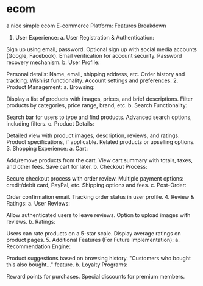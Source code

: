 # ecom
a nice simple ecom
E-commerce Platform: Features Breakdown

1. User Experience:
a. User Registration & Authentication:

Sign up using email, password.
Optional sign up with social media accounts (Google, Facebook).
Email verification for account security.
Password recovery mechanism.
b. User Profile:

Personal details: Name, email, shipping address, etc.
Order history and tracking.
Wishlist functionality.
Account settings and preferences.
2. Product Management:
a. Browsing:

Display a list of products with images, prices, and brief descriptions.
Filter products by categories, price range, brand, etc.
b. Search Functionality:

Search bar for users to type and find products.
Advanced search options, including filters.
c. Product Details:

Detailed view with product images, description, reviews, and ratings.
Product specifications, if applicable.
Related products or upselling options.
3. Shopping Experience:
a. Cart:

Add/remove products from the cart.
View cart summary with totals, taxes, and other fees.
Save cart for later.
b. Checkout Process:

Secure checkout process with order review.
Multiple payment options: credit/debit card, PayPal, etc.
Shipping options and fees.
c. Post-Order:

Order confirmation email.
Tracking order status in user profile.
4. Review & Ratings:
a. User Reviews:

Allow authenticated users to leave reviews.
Option to upload images with reviews.
b. Ratings:

Users can rate products on a 5-star scale.
Display average ratings on product pages.
5. Additional Features (For Future Implementation):
a. Recommendation Engine:

Product suggestions based on browsing history.
"Customers who bought this also bought..." feature.
b. Loyalty Programs:

Reward points for purchases.
Special discounts for premium members.
